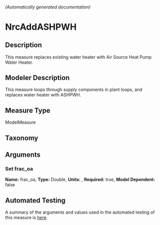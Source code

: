 

###### (Automatically generated documentation)

# NrcAddASHPWH 

## Description
This measure replaces existing water heater with Air Source Heat Pump Water Heater.

## Modeler Description
This measure loops through supply components in plant loops, and replaces water heater with ASHPWH.

## Measure Type
ModelMeasure

## Taxonomy


## Arguments


### Set frac_oa

**Name:** frac_oa,
**Type:** Double,
**Units:** ,
**Required:** true,
**Model Dependent:** false






## Automated Testing
A summary of the arguments and values used in the automated testing of this measure is [here](./tests/README.md). 
